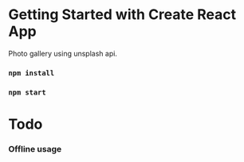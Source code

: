 # Getting Started with Create React App

Photo gallery using unsplash api.

### `npm install`
### `npm start`

# Todo

### Offline usage